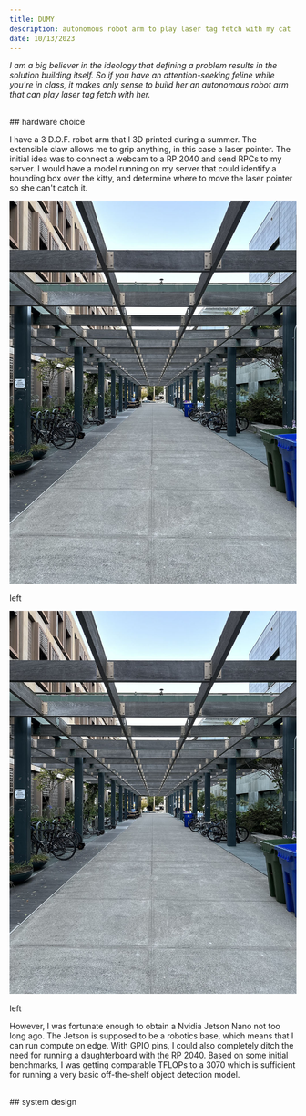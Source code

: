 ```yaml
---
title: DUMY
description: autonomous robot arm to play laser tag fetch with my cat
date: 10/13/2023
---
```


*I am a big believer in the ideology that defining a problem results in the solution building itself. So if you have an attention-seeking feline while you're in class, it makes only sense to build her an autonomous robot arm that can play laser tag fetch with her.* 

<br>
## hardware choice

I have a 3 D.O.F. robot arm that I 3D printed during a summer. The extensible claw allows me to grip anything, in this case a laser pointer. The initial idea was to connect a webcam to a RP 2040 and send RPCs to my server. I would have a model running on my server that could identify a bounding box over the kitty, and determine where to move the laser pointer so she can't catch it.

<div class="grid grid-cols-2 my-6 gap-4">
  <div class="bg-gray-200 rounded-lg p-3">
      <img class="w-full h-auto" src="../assets/dumy/5.jpg"></img>
      <p class="text-center text-sm mt-2">left</p>
  </div>
  <div class="bg-gray-200 rounded-lg p-3">
      <img class="w-full h-auto" src="../assets/dumy/5.jpg"></img>
      <p class="text-center text-sm mt-2">left</p>
  </div>
</div>

However, I was fortunate enough to obtain a Nvidia Jetson Nano not too long ago. The Jetson is supposed to be a robotics base, which means that I can run compute on edge. With GPIO pins, I could also completely ditch the need for running a daughterboard with the RP 2040. Based on some initial benchmarks, I was getting comparable TFLOPs to a 3070 which is sufficient for running a very basic off-the-shelf object detection model.

<br>
## system design
